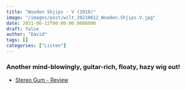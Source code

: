 ```yaml
---
title: "Wooden Shjips - V (2018)"
image: "/images/post/wilt_20210612_Wooden.Shjips.V.jpg"
date: 2021-06-12T00:00:00.0000000
draft: false
author: "David"
tags: []
categories: ["Listen"]
---
```

### Another mind-blowingly, guitar-rich, floaty, hazy wig out!

-  [Stereo Gum - Review](https://www.stereogum.com/1997245/album-of-the-week-wooden-shjips-v/reviews/album-of-the-week/)